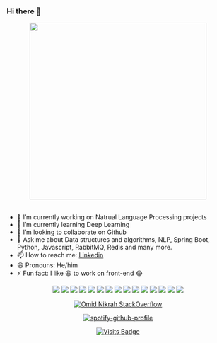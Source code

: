 ### Hi there 👋

<div align="center">
<img src="https://i.imgur.com/8MupZHY.gif" width="400px" />
</div>
<br>

- 🔭 I’m currently working on Natrual Language Processing projects
- 🌱 I’m currently learning Deep Learning
- 👯 I’m looking to collaborate on Github
- 💬 Ask me about Data structures and algorithms, NLP, Spring Boot, Python, Javascript, RabbitMQ, Redis and many more.
- 📫 How to reach me: [Linkedin](https://www.linkedin.com/in/developersumit/)
- 😄 Pronouns: He/him
- ⚡ Fun fact: I like :satisfied: to work on front-end :joy:

<div align="center">
<img src="https://img.shields.io/badge/python%20-%2314354C.svg?&style=for-the-badge&logo=python&logoColor=white"/> <img src="https://img.shields.io/badge/node.js%20-%2343853D.svg?&style=for-the-badge&logo=node.js&logoColor=white"/> <img src="https://img.shields.io/badge/java-%23ED8B00.svg?&style=for-the-badge&logo=java&logoColor=white"/> <img src="https://img.shields.io/badge/php-%23777BB4.svg?&style=for-the-badge&logo=php&logoColor=white"/> <img src="https://img.shields.io/badge/spring%20-%236DB33F.svg?&style=for-the-badge&logo=spring&logoColor=white"/> <img src="https://img.shields.io/badge/flask%20-%23000.svg?&style=for-the-badge&logo=flask&logoColor=white"/> <img src="https://img.shields.io/badge/apache%20-%23D42029.svg?&style=for-the-badge&logo=apache&logoColor=white"/> <img src="https://img.shields.io/badge/nginx%20-%23009639.svg?&style=for-the-badge&logo=nginx&logoColor=white"/> <img src="https://img.shields.io/badge/mysql-%2300f.svg?&style=for-the-badge&logo=mysql&logoColor=white"/> <img src ="https://img.shields.io/badge/MongoDB-%234ea94b.svg?&style=for-the-badge&logo=mongodb&logoColor=white"/> <img src="https://img.shields.io/badge/docker%20-%230db7ed.svg?&style=for-the-badge&logo=docker&logoColor=white"/> <img src="https://img.shields.io/badge/git%20-%23F05033.svg?&style=for-the-badge&logo=git&logoColor=white"/> <img src="https://img.shields.io/badge/gitlab%20-%23181717.svg?&style=for-the-badge&logo=gitlab&logoColor=white"/>  <img src="https://img.shields.io/badge/github%20-%23121011.svg?&style=for-the-badge&logo=github&logoColor=white"/> <img src="https://img.shields.io/badge/bitbucket%20-%230047B3.svg?&style=for-the-badge&logo=bitbucket&logoColor=white"/> 



[![Omid Nikrah StackOverflow](https://github-readme-stackoverflow.vercel.app/?userID=1690577)](https://stackoverflow.com/users/1690577/eduardo-savrin)
  
[![spotify-github-profile](https://spotify-github-profile.vercel.app/api/view?uid=31fdtdx7zundkmrj3laecoptdbdm&cover_image=true)](https://github.com/kittinan/spotify-github-profile)

[![Visits Badge](https://badges.pufler.dev/visits/EduardoSaverin/EduardoSaverin)](https://github.com/EduardoSaverin)
</div>


